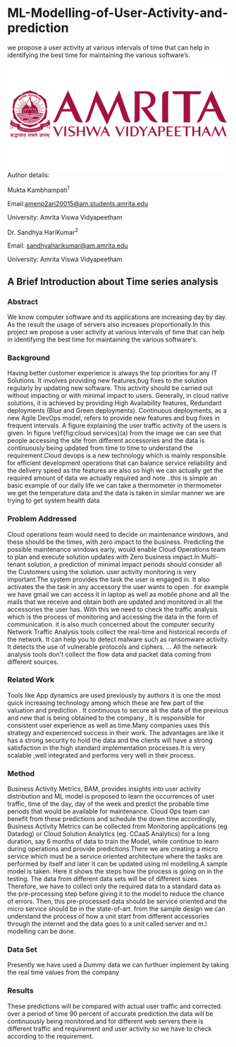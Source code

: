 # ML-Modelling-of-User-Activity-and-prediction
we propose a user activity at various intervals of time that can help in identifying the best time for maintaining the various software’s.
![name](https://github.com/kmukta/ML-Modelling-of-User-Activity-and-prediction/blob/main/amritalogo.jpg)
Author details:

Mukta Kambhampati<sup>1
  
Email:amenp2ari20015@am.students.amrita.edu
  
University: Amrita Viswa Vidyapeetham  
  
  
 Dr. Sandhya HariKumar<sup>2
  
 Email: sandhyaharikumar@am.amrita.edu
  
 University: Amrita Viswa Vidyapeetham
  
## A Brief Introduction about Time series analysis

### Abstract
We know computer software and its applications are increasing day by day. As the result the usage of servers also increases proportionally.In this project we propose a user activity at various intervals of time that can help in identifying the best time for maintaining the various software's.
  
### Background
Having better customer experience is always the top priorities for any IT Solutions. It involves providing new features,bug fixes to the solution regularly by updating new software. This activity should be carried out without impacting or with minimal impact to users. Generally, in cloud native solutions, it is achieved by providing High Availability features, Redundant deployments (Blue and Green deployments). Continuous deployments, as a new Agile DevOps model, refers to provide new features and bug fixes in frequent intervals. A figure explaining the user traffic activity of the users is given. In figure \ref{fig:cloud services}(a) from the image we can see that people accessing the site from different accessories and the data is continuously being updated from time to time to understand the requirement.Cloud devops is a new technology which is mainly responsible for efficient development operations that can balance service reliability and the delivery speed as the features are also so high we can actually get the required amount of data we actually required and note ..this is simple an basic example of our daily life we can take a thermometer in thermometer we get the temperature data and the data is taken in similar manner we are trying to get system health data 
<br/>
  
  ### Problem Addressed
  Cloud operations team would need to decide on maintenance windows, and these should be the times, with zero impact to the business. Predicting the possible maintenance windows early, would enable Cloud Operations team to plan and execute solution updates with Zero business impact.In Multi-tenant solution, a prediction of minimal impact periods should consider all the Customers using the solution. user activity monitoring is very important.The system provides the task the user is engaged in. It also activates the the task in any accessory the user wants to open . for example we have gmail we can access it in laptop as well as mobile phone and all the mails that we receive and obtain both are updated and monitored in all the accessories the user has. With this we need to check the traffic analysis which is the process of monitoring and accessing the data in the form of communication. it is also much concerned about the computer security Network Traffic Analysis tools collect the real-time and historical records of the network. It can help you to detect malware such as ransomware activity. It detects the use of vulnerable protocols and ciphers. ... All the network analysis tools don't collect the flow data and packet data coming from different sources.
  
  ### Related Work
  Tools like App dynamics are used previously by authors it is one the most quick  increasing technology among which these are few part of the valuation and prediction . It continuous to secure all the data of the previous and new that is being obtained to the company , It is responsible for consistent user experience as well as time.Many companies uses this strategy and experienced success in their work. The advantages are like it has a strong security to hold the data and the clients will have a strong satisfaction in the high standard implementation processes.It is very scalable ,well integrated and performs very well in their process.
  
  ### Method
  Business Activity Metrics, BAM, provides insights into user activity distribution and ML model is proposed to learn the occurrences of user traffic, time of the day, day of the week and predict the probable time periods that would be available for maintenance. Cloud Ops team can benefit from these predictions and schedule the down time  accordingly, Business Activity Metrics can be collected from Monitoring applications (eg Datadog) or Cloud Solution Analytics (eg. CCaaS Analytics) for a long duration, say 6 months of data to train the Model, while continue to learn during operations and provide predictions.There we are creating a micro service which must be a service oriented architecture where the tasks are performed by itself and later it can be updated using ml modelling.A sample model is taken. Here it shows the steps how the process is going on in the testing. The data from different data sets will be of different sizes. Therefore, we have to collect only the required data to a standard data as the pre-processing step before giving it to the model to reduce the chance of errors. Then, this pre-processed data should be service oriented and the micro service should be in the state-of-art. from the sample design we can understand the process of how a unit start from different accessories through the internet and the data goes to a unit called server and m.l modelling can be done.
  
  ### Data Set 
  Presently we have used a Dummy data we can furthuer implement by taking the real time values from the company
  
  ### Results
  These predictions will be compared with actual user traffic and corrected. over a period of time 90 percent of accurate prediction.the data will be continuously being  monitored.and for different web servers there is different traffic and requirement and user activity so we have to check according to the requirement.
  
 


  
